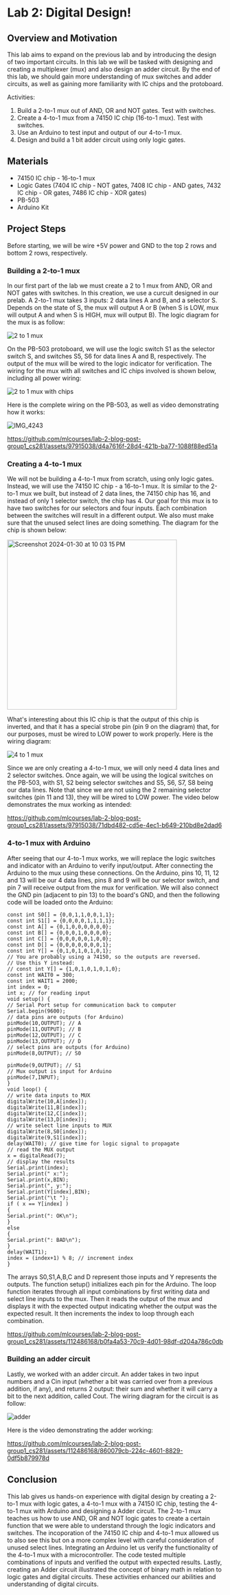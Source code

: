# Lab 2: Digital Design!


## Overview and Motivation
This lab aims to expand on the previous lab and by introducing the design of two important circuits. In this lab we will be tasked with designing and creating a multiplexer (mux) and also design an adder circuit. By the end of this lab, we should gain more understanding of mux switches and adder circuits, as well as gaining more familiarity with IC chips and the protoboard.

Activities:
1. Build a 2-to-1 mux out of AND, OR and NOT gates. Test with switches.
2. Create a 4-to-1 mux from a 74150 IC chip (16-to-1 mux). Test with switches.
3. Use an Arduino to test input and output of our 4-to-1 mux.
4. Design and build a 1 bit adder circuit using only logic gates.

## Materials
- 74150 IC chip - 16-to-1 mux
- Logic Gates (7404 IC chip - NOT gates, 7408 IC chip - AND gates, 7432 IC chip - OR gates, 7486 IC chip - XOR gates)
- PB-503
- Arduino Kit

## Project Steps

Before starting, we will be wire +5V power and GND to the top 2 rows and bottom 2 rows, respectively.

### Building a 2-to-1 mux

In our first part of the lab we must create a 2 to 1 mux from AND, OR and NOT gates with switches. In this creation, we use a curcuit designed in our prelab.
A 2-to-1 mux takes 3 inputs: 2 data lines A and B, and a selector S. Depends on the state of S, the mux will output A or B (when S is LOW, mux will output A and when S is HIGH, mux will output B). The logic diagram for the mux is as follow:

![2 to 1 mux](https://github.com/mlcourses/lab-2-blog-post-group1_cs281/assets/97915038/dfd00f8f-450b-40f9-9a5b-0a8e64aa88ad)

On the PB-503 protoboard, we will use the logic switch S1 as the selector switch S, and switches S5, S6 for data lines A and B, respectively. The output of the mux will be wired to the logic indicator for verification. The wiring for the mux with all switches and IC chips involved is shown below, including all power wiring:

![2 to 1 mux with chips](https://github.com/mlcourses/lab-2-blog-post-group1_cs281/assets/97915038/25d7ac68-13db-4dd3-a55b-dca0489ff42b)

Here is the complete wiring on the PB-503, as well as video demonstrating how it works:

![IMG_4243](https://github.com/mlcourses/lab-2-blog-post-group1_cs281/assets/97915038/59e7a9c1-72f7-4d7b-b23f-ba884220497d)

https://github.com/mlcourses/lab-2-blog-post-group1_cs281/assets/97915038/d4a7616f-28d4-421b-ba77-1088f88ed51a

### Creating a 4-to-1 mux

We will not be building a 4-to-1 mux from scratch, using only logic gates. Instead, we will use the 74150 IC chip - a 16-to-1 mux. It is similar to the 2-to-1 mux we built, but instead of 2 data lines, the 74150 chip has 16, and instead of only 1 selector switch, the chip has 4. Our goal for this mux is to have two switches for our selectors and four inputs. Each combination between the switches will result in a different output. We also must make sure that the unused select lines are doing something. The diagram for the chip is shown below:

<img width="395" alt="Screenshot 2024-01-30 at 10 03 15 PM" src="https://github.com/mlcourses/lab-2-blog-post-group1_cs281/assets/97915038/697f10e4-34da-432e-ae1e-45f1020d2d50">

What's interesting about this IC chip is that the output of this chip is inverted, and that it has a special strobe pin (pin 9 on the diagram) that, for our purposes, must be wired to LOW power to work properly. Here is the wiring diagram:

![4 to 1 mux](https://github.com/mlcourses/lab-2-blog-post-group1_cs281/assets/97915038/e3084400-51b8-4379-9bd1-890051376a40)

Since we are only creating a 4-to-1 mux, we will only need 4 data lines and 2 selector switches. Once again, we will be using the logical switches on the PB-503, with S1, S2 being selector switches and S5, S6, S7, S8 being our data lines. Note that since we are not using the 2 remaining selector switches (pin 11 and 13), they will be wired to LOW power. The video below demonstrates the mux working as intended:

https://github.com/mlcourses/lab-2-blog-post-group1_cs281/assets/97915038/71dbd482-cd5e-4ec1-b649-210bd8e2dad6

### 4-to-1 mux with Arduino

After seeing that our 4-to-1 mux works, we will replace the logic switches and indicator with an Arduino to verify input/output. After connecting the Arduino to the mux using these connections. On the Arduino, pins 10, 11, 12 and 13 will be our 4 data lines, pins 8 and 9 will be our selector switch, and pin 7 will receive output from the mux for verification. We will also connect the GND pin (adjacent to pin 13) to the board's GND, and then the following code will be loaded onto the Arduino:

```
const int S0[] = {0,0,1,1,0,0,1,1};
const int S1[] = {0,0,0,0,1,1,1,1};
const int A[] = {0,1,0,0,0,0,0,0};
const int B[] = {0,0,0,1,0,0,0,0};
const int C[] = {0,0,0,0,0,1,0,0};
const int D[] = {0,0,0,0,0,0,0,1};
const int Y[] = {0,1,0,1,0,1,0,1};
// You are probably using a 74150, so the outputs are reversed.
// Use this Y instead:
// const int Y[] = {1,0,1,0,1,0,1,0};
const int WAIT0 = 300;
const int WAIT1 = 2000;
int index = 0;
int x; // for reading input
void setup() {
// Serial Port setup for communication back to computer
Serial.begin(9600);
// data pins are outputs (for Arduino)
pinMode(10,OUTPUT); // A
pinMode(11,OUTPUT); // B
pinMode(12,OUTPUT); // C
pinMode(13,OUTPUT); // D
// select pins are outputs (for Arduino)
pinMode(8,OUTPUT); // S0

pinMode(9,OUTPUT); // S1
// Mux output is input for Arduino
pinMode(7,INPUT);
}
void loop() {
// write data inputs to MUX
digitalWrite(10,A[index]);
digitalWrite(11,B[index]);
digitalWrite(12,C[index]);
digitalWrite(13,D[index]);
// write select line inputs to MUX
digitalWrite(8,S0[index]);
digitalWrite(9,S1[index]);
delay(WAIT0); // give time for logic signal to propagate
// read the MUX output
x = digitalRead(7);
// display the results
Serial.print(index);
Serial.print(" x:");
Serial.print(x,BIN);
Serial.print(", y:");
Serial.print(Y[index],BIN);
Serial.print("\t ");
if ( x == Y[index] )
{
Serial.print(": OK\n");
}
else
{
Serial.print(": BAD\n");
}
delay(WAIT1);
index = (index+1) % 8; // increment index
}
```

The arrays S0,S1,A,B,C and D represent those inputs and Y represents the outputs. The function setup() initializes each pin for the Arduino. The loop function iterates through all input combinations by first writing data and select line inputs to the mux. Then it reads the output of the mux and displays it with the expected output indicating whether the output was the expected result. It then increments the index to loop through each combination.

https://github.com/mlcourses/lab-2-blog-post-group1_cs281/assets/112486168/b0fa4a53-70c9-4d01-98df-d204a786c0db

### Building an adder circuit

Lastly, we worked with an adder circuit. An adder takes in two input numbers and a Cin input (whether a bit was carried over from a previous addition, if any), and returns 2 output: their sum and whether it will carry a bit to the next addition, called Cout. The wiring diagram for the circuit is as follow:

![adder](https://github.com/mlcourses/lab-2-blog-post-group1_cs281/assets/97915038/3bb7e565-5fb8-45ff-961e-679e71a514fd)

Here is the video demonstrating the adder working:

https://github.com/mlcourses/lab-2-blog-post-group1_cs281/assets/112486168/860079cb-224c-4601-8829-0df5b879978d



## Conclusion

This lab gives us hands-on experience with digital design by creating a 2-to-1 mux with logic gates, a 4-to-1 mux with a 74150 IC chip, testing the 4-to-1 mux with Arduino and designing a Adder circuit. The 2-to-1 mux teaches us how to use AND, OR and NOT logic gates to create a certain function that we were able to understand through the logic indicators and switches. The incoporation of the 74150 IC chip and 4-to-1 mux allowed us to also see this but on a more complex level with careful consideration of unused select lines. Integrating an Arduino let us verify the functionality of the 4-to-1 mux with a microcontroller. The code tested multiple combinations of inputs and verified the output with expected results. Lastly, creating an Adder circuit illustrated the concept of binary math in relation to logic gates and digital circuits. These activities enhanced our abilities and understanding of digital circuits.


